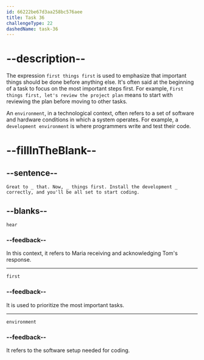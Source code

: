 ```yaml
---
id: 66222be67d3aa258bc576aee
title: Task 36
challengeType: 22
dashedName: task-36
---
```


<!--
AUDIO REFERENCE:
Maria: Great to hear that. Now, first things first. Install the development environment correctly, and you'll be all set to start coding.
-->

# --description--

The expression `first things first` is used to emphasize that important things should be done before anything else. It's often said at the beginning of a task to focus on the most important steps first. For example, `First things first, let's review the project plan` means to start with reviewing the plan before moving to other tasks.

An `environment`, in a technological context, often refers to a set of software and hardware conditions in which a system operates. For example, a `development environment` is where programmers write and test their code.

# --fillInTheBlank--

## --sentence--

`Great to _ that. Now, _ things first. Install the development _ correctly, and you'll be all set to start coding.`

## --blanks--

`hear`

### --feedback--

In this context, it refers to Maria receiving and acknowledging Tom's response.

---

`first`

### --feedback--

It is used to prioritize the most important tasks.

---

`environment`

### --feedback--

It refers to the software setup needed for coding.

